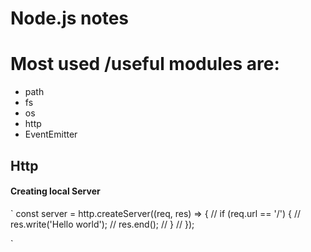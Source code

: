 # Node.js notes

# Most used /useful modules are:
* path
* fs
* os
* http
* EventEmitter



## Http
#### Creating local Server

`
const server = http.createServer((req, res) => {
//   if (req.url == '/') {
//     res.write('Hello world');
//     res.end();
//   }
// });

`

